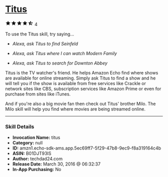 # [Titus](http://alexa.amazon.com/#skills/amzn1.echo-sdk-ams.app.5ec69ff7-5f29-47b8-9ec9-f8a319164c4b)
![4.4 stars](../../images/ic_star_black_18dp_1x.png)![4.4 stars](../../images/ic_star_black_18dp_1x.png)![4.4 stars](../../images/ic_star_black_18dp_1x.png)![4.4 stars](../../images/ic_star_black_18dp_1x.png)![4.4 stars](../../images/ic_star_half_black_18dp_1x.png) 4

To use the Titus skill, try saying...

* *Alexa, ask Titus to find Seinfeld*

* *Alexa, ask Titus where I can watch Modern Family*

* *Alexa, ask Titus to search for Downton Abbey*

Titus is the TV watcher's friend.  He helps Amazon Echo find where shows are available for online streaming.   Simply ask Titus to find a show and he will tell you if the show is available from free services like Crackle or network sites like CBS, subscription services like Amazon Prime or even for purchase from sites like iTunes.   

And if you're also a big movie fan then check out Titus' brother Milo.  The Milo skill will help you find where movies are being streamed online.

***

### Skill Details

* **Invocation Name:** titus
* **Category:** null
* **ID:** amzn1.echo-sdk-ams.app.5ec69ff7-5f29-47b8-9ec9-f8a319164c4b
* **ASIN:** B01DJT93IS
* **Author:** techdad24.com
* **Release Date:** March 30, 2016 @ 06:32:37
* **In-App Purchasing:** No
